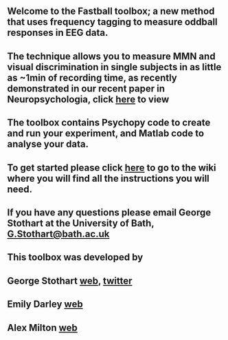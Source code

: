 ## Welcome to the Fastball toolbox; a new method that uses frequency tagging to measure oddball responses in EEG data.

## The technique allows you to measure MMN and visual discrimination in single subjects in as little as ~1min of recording time, as recently demonstrated in our recent paper in Neuropsychologia, click <a href="http://www.sciencedirect.com/science/article/pii/S0028393217302002">here</a> to view

## The toolbox contains Psychopy code to create and run your experiment, and Matlab code to analyse your data. 

## To get started please click <a href="https://github.com/gstothart/Fastball/wiki">here</a> to go to the wiki where you will find all the instructions you will need.

## If you have any questions please email George Stothart at the University of Bath, G.Stothart@bath.ac.uk

## This toolbox was developed by

## George Stothart <a href="http://www.bath.ac.uk/psychology/staff/george-stothart/index.html">web</a>,  <a href= "https://twitter.com/GStothart">twitter</a>
## Emily Darley <a href="http://www.bris.ac.uk/expsych/people/emily-j-darley/index.html">web</a>
## Alex Milton <a href="https://www.southampton.ac.uk/psychology/about/staff/amm1a15.page">web</a>
































